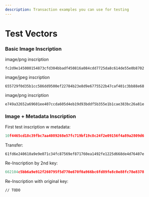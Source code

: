 ```yaml
---
description: Transaction examples you can use for testing
---
```


# Test Vectors

### Basic Image Inscription

image/png inscription

```
fc2d9e145000154873cfd304bbadf450816a084cdd7725da8c614de55e0b8702
```

image/jpeg inscription

```
655729f0d35b1cc586dd9500ef22784b23e8d9e6775522b47caf401c3bb88e68
```

image/png inscription

```
e749a32652a69601ee407ccda605d4eb19d93bddf5b355e1b1cae383bc26a81e
```

### Image + Metadata Inscription

First test inscription w metadata:

```typescript
10f4465cd18c39fbc7aa4089268e57fc719bf19c8c24f2e09156f4a89a2809d6
```

Transfer:

```
61fd6e240610a9e9e071c34fc87569ef871760ea1492fe1225d668de4d76407e
```

Re-Inscription by 2nd key:

```typescript
662104c5bb6a9e912f260795f5d770e670f0a966bc6fd89fe8c0e88fc78e8378
```

Re-Inscription with original key:

```
// TODO
```


